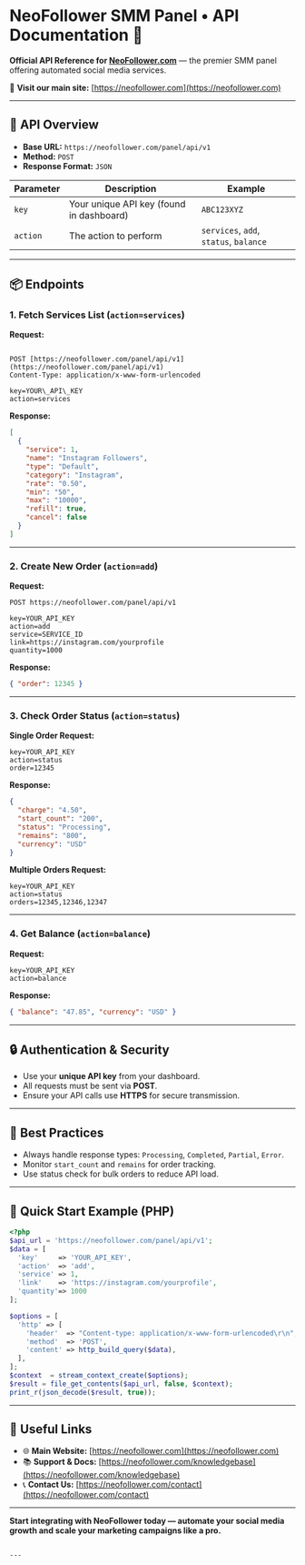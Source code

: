 # NeoFollower SMM Panel • API Documentation 📣

**Official API Reference for [NeoFollower.com](https://neofollower.com)** — the premier SMM panel offering automated social media services.

🔗 **Visit our main site:** [https://neofollower.com](https://neofollower.com)

---

## 🧩 API Overview

- **Base URL:** `https://neofollower.com/panel/api/v1`
- **Method:** `POST`
- **Response Format:** `JSON`

| Parameter   | Description                                | Example                   |
|-------------|--------------------------------------------|---------------------------|
| `key`       | Your unique API key (found in dashboard)   | `ABC123XYZ`               |
| `action`    | The action to perform                      | `services`, `add`, `status`, `balance` |

---

## 📦 Endpoints

### 1. Fetch Services List (`action=services`)

**Request:**

```

POST [https://neofollower.com/panel/api/v1](https://neofollower.com/panel/api/v1)
Content-Type: application/x-www-form-urlencoded

key=YOUR\_API\_KEY
action=services

````

**Response:**

```json
[
  {
    "service": 1,
    "name": "Instagram Followers",
    "type": "Default",
    "category": "Instagram",
    "rate": "0.50",
    "min": "50",
    "max": "10000",
    "refill": true,
    "cancel": false
  }
]
````

---

### 2. Create New Order (`action=add`)

**Request:**

```
POST https://neofollower.com/panel/api/v1

key=YOUR_API_KEY
action=add
service=SERVICE_ID
link=https://instagram.com/yourprofile
quantity=1000
```

**Response:**

```json
{ "order": 12345 }
```

---

### 3. Check Order Status (`action=status`)

**Single Order Request:**

```
key=YOUR_API_KEY
action=status
order=12345
```

**Response:**

```json
{
  "charge": "4.50",
  "start_count": "200",
  "status": "Processing",
  "remains": "800",
  "currency": "USD"
}
```

**Multiple Orders Request:**

```
key=YOUR_API_KEY
action=status
orders=12345,12346,12347
```

---

### 4. Get Balance (`action=balance`)

**Request:**

```
key=YOUR_API_KEY
action=balance
```

**Response:**

```json
{ "balance": "47.85", "currency": "USD" }
```

---

## 🔒 Authentication & Security

* Use your **unique API key** from your dashboard.
* All requests must be sent via **POST**.
* Ensure your API calls use **HTTPS** for secure transmission.

---

## 🌟 Best Practices

* Always handle response types: `Processing`, `Completed`, `Partial`, `Error`.
* Monitor `start_count` and `remains` for order tracking.
* Use status check for bulk orders to reduce API load.

---

## 🚀 Quick Start Example (PHP)

```php
<?php
$api_url = 'https://neofollower.com/panel/api/v1';
$data = [
  'key'     => 'YOUR_API_KEY',
  'action'  => 'add',
  'service' => 1,
  'link'    => 'https://instagram.com/yourprofile',
  'quantity'=> 1000
];

$options = [
  'http' => [
    'header'  => "Content-type: application/x-www-form-urlencoded\r\n",
    'method'  => 'POST',
    'content' => http_build_query($data),
  ],
];
$context  = stream_context_create($options);
$result = file_get_contents($api_url, false, $context);
print_r(json_decode($result, true));
```

---

## 🔗 Useful Links

* 🌐 **Main Website:** [https://neofollower.com](https://neofollower.com)
* 📚 **Support & Docs:** [https://neofollower.com/knowledgebase](https://neofollower.com/knowledgebase)
* 📞 **Contact Us:** [https://neofollower.com/contact](https://neofollower.com/contact)

---


**Start integrating with NeoFollower today — automate your social media growth and scale your marketing campaigns like a pro.**

```

---
